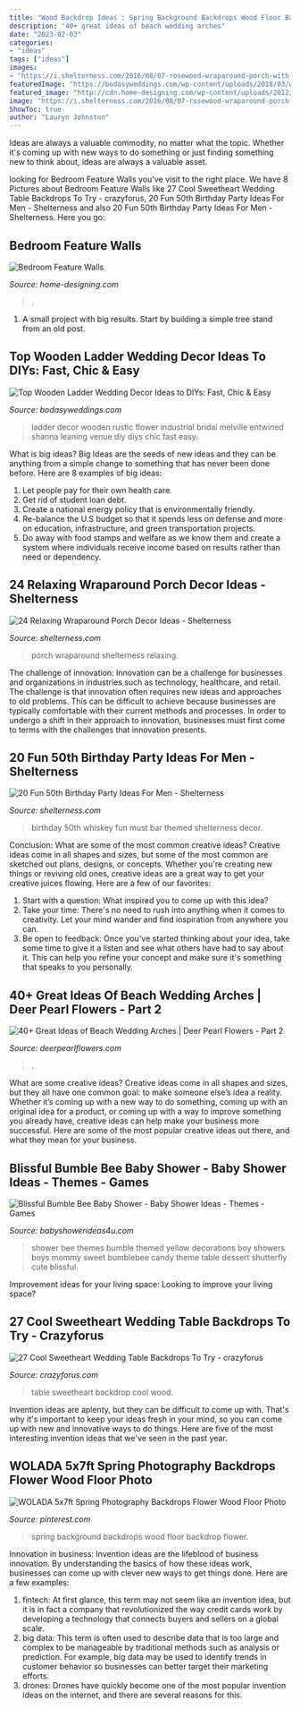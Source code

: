 ```yaml
---
title: "Wood Backdrop Ideas : Spring Background Backdrops Wood Floor Backdrop Flower"
description: "40+ great ideas of beach wedding arches"
date: "2023-02-03"
categories:
- "ideas"
tags: ["ideas"]
images:
- "https://i.shelterness.com/2016/08/07-rosewood-wraparound-porch-with-chairs-and-a-large-planter.jpg"
featuredImage: "https://bodasyweddings.com/wp-content/uploads/2018/03/wooden-ladder-wedding-decor.jpg"
featured_image: "http://cdn.home-designing.com/wp-content/uploads/2012/03/teal-white-tv-entertainment-unit.jpeg"
image: "https://i.shelterness.com/2016/08/07-rosewood-wraparound-porch-with-chairs-and-a-large-planter.jpg"
ShowToc: true
author: "Lauryn Johnston"
---
```



Ideas are always a valuable commodity, no matter what the topic. Whether it's coming up with new ways to do something or just finding something new to think about, ideas are always a valuable asset.

	

		
looking for Bedroom Feature Walls you've visit to the right place. We have 8 Pictures about Bedroom Feature Walls like 27 Cool Sweetheart Wedding Table Backdrops To Try - crazyforus, 20 Fun 50th Birthday Party Ideas For Men - Shelterness and also 20 Fun 50th Birthday Party Ideas For Men - Shelterness. Here you go:
		
    
## Bedroom Feature Walls

<img loading=lazy src="http://cdn.home-designing.com/wp-content/uploads/2012/03/teal-white-tv-entertainment-unit.jpeg" onerror="this.onerror=null;this.src='https://tse2.mm.bing.net/th?id=OIP.lSA6SCGjBLt__X3axaAJlQHaEm&amp;pid=15.1';" alt="Bedroom Feature Walls">

_Source: home-designing.com_

>. 

	

1. A small project with big results. Start by building a simple tree stand from an old post.

    
## Top Wooden Ladder Wedding Decor Ideas To DIYs: Fast, Chic &amp; Easy

<img loading=lazy src="https://bodasyweddings.com/wp-content/uploads/2018/03/wooden-ladder-wedding-decor.jpg" onerror="this.onerror=null;this.src='https://tse3.mm.bing.net/th?id=OIP.PHxZCViTcrlU00DrrhV67QHaLF&amp;pid=15.1';" alt="Top Wooden Ladder Wedding Decor Ideas to DIYs: Fast, Chic &amp; Easy">

_Source: bodasyweddings.com_

>ladder decor wooden rustic flower industrial bridal melville entwined shanna leaning venue diy diys chic fast easy. 

	

What is big ideas?
Big Ideas are the seeds of new ideas and they can be anything from a simple change to something that has never been done before. Here are 8 examples of big ideas: 
1. Let people pay for their own health care. 
2. Get rid of student loan debt. 
3. Create a national energy policy that is environmentally friendly. 
4. Re-balance the U.S budget so that it spends less on defense and more on education, infrastructure, and green transportation projects. 
5. Do away with food stamps and welfare as we know them and create a system where individuals receive income based on results rather than need or dependency. 

    
## 24 Relaxing Wraparound Porch Decor Ideas - Shelterness

<img loading=lazy src="https://i.shelterness.com/2016/08/07-rosewood-wraparound-porch-with-chairs-and-a-large-planter.jpg" onerror="this.onerror=null;this.src='https://tse4.mm.bing.net/th?id=OIP._mR0OUx5VZ2cv4qIGeTNnAHaLH&amp;pid=15.1';" alt="24 Relaxing Wraparound Porch Decor Ideas - Shelterness">

_Source: shelterness.com_

>porch wraparound shelterness relaxing. 

	

The challenge of innovation:
Innovation can be a challenge for businesses and organizations in industries such as technology, healthcare, and retail. The challenge is that innovation often requires new ideas and approaches to old problems. This can be difficult to achieve because businesses are typically comfortable with their current methods and processes. In order to undergo a shift in their approach to innovation, businesses must first come to terms with the challenges that innovation presents.

    
## 20 Fun 50th Birthday Party Ideas For Men - Shelterness

<img loading=lazy src="https://i.shelterness.com/2017/02/03-a-whiskey-bar-is-a-must-for-a-50th-birthday-party.jpg" onerror="this.onerror=null;this.src='https://tse3.mm.bing.net/th?id=OIP.oNnxS6Nyi-xxexcygos_KQHaHV&amp;pid=15.1';" alt="20 Fun 50th Birthday Party Ideas For Men - Shelterness">

_Source: shelterness.com_

>birthday 50th whiskey fun must bar themed shelterness decor. 

	

Conclusion: What are some of the most common creative ideas?
Creative ideas come in all shapes and sizes, but some of the most common are sketched out plans, designs, or concepts. Whether you're creating new things or reviving old ones, creative ideas are a great way to get your creative juices flowing. Here are a few of our favorites:
1. Start with a question: What inspired you to come up with this idea?
2. Take your time: There's no need to rush into anything when it comes to creativity. Let your mind wander and find inspiration from anywhere you can.
3. Be open to feedback: Once you've started thinking about your idea, take some time to give it a listen and see what others have had to say about it. This can help you refine your concept and make sure it's something that speaks to you personally.

    
## 40+ Great Ideas Of Beach Wedding Arches | Deer Pearl Flowers - Part 2

<img loading=lazy src="https://www.deerpearlflowers.com/wp-content/uploads/2015/07/Hawaii-beach-wedding-arch.jpg" onerror="this.onerror=null;this.src='https://tse2.mm.bing.net/th?id=OIP.dCbBdPVpBnI_JNzV1yxprwHaLe&amp;pid=15.1';" alt="40+ Great Ideas of Beach Wedding Arches | Deer Pearl Flowers - Part 2">

_Source: deerpearlflowers.com_

>. 

	

What are some creative ideas?
Creative ideas come in all shapes and sizes, but they all have one common goal: to make someone else’s idea a reality. Whether it’s coming up with a new way to do something, coming up with an original idea for a product, or coming up with a way to improve something you already have, creative ideas can help make your business more successful. Here are some of the most popular creative ideas out there, and what they mean for your business.

    
## Blissful Bumble Bee Baby Shower - Baby Shower Ideas - Themes - Games

<img loading=lazy src="http://www.babyshowerideas4u.com/wp-content/uploads/2016/08/Blissful-Bumble-Bee-Baby-Shower-Candies.jpg" onerror="this.onerror=null;this.src='https://tse3.mm.bing.net/th?id=OIP.A083jwlksHkHlxiditVlUwHaLH&amp;pid=15.1';" alt="Blissful Bumble Bee Baby Shower - Baby Shower Ideas - Themes - Games">

_Source: babyshowerideas4u.com_

>shower bee themes bumble themed yellow decorations boy showers boys mommy sweet bumblebee candy theme table dessert shutterfly cute blissful. 

	

Improvement ideas for your living space:
Looking to improve your living space?

    
## 27 Cool Sweetheart Wedding Table Backdrops To Try - Crazyforus

<img loading=lazy src="https://i.weddingomania.com/2018/01/14-a-cool-reclaimed-wood-backdrop-with-lots-of-lights-hanging-from-above.jpg" onerror="this.onerror=null;this.src='https://tse4.mm.bing.net/th?id=OIP.ffPCP89xGNr7VI8hfKFc4gHaLH&amp;pid=15.1';" alt="27 Cool Sweetheart Wedding Table Backdrops To Try - crazyforus">

_Source: crazyforus.com_

>table sweetheart backdrop cool wood. 

	

Invention ideas are aplenty, but they can be difficult to come up with. That's why it's important to keep your ideas fresh in your mind, so you can come up with new and innovative ways to do things. Here are five of the most interesting invention ideas that we've seen in the past year.

    
## WOLADA 5x7ft Spring Photography Backdrops Flower Wood Floor Photo

<img loading=lazy src="https://i.pinimg.com/736x/47/bb/17/47bb1707d5ca5b936eb281fad23aa78b.jpg" onerror="this.onerror=null;this.src='https://tse3.mm.bing.net/th?id=OIP.6VIsAt3ofLo1m3C3GdDrkQHaKX&amp;pid=15.1';" alt="WOLADA 5x7ft Spring Photography Backdrops Flower Wood Floor Photo">

_Source: pinterest.com_

>spring background backdrops wood floor backdrop flower. 

	

Innovation in business:
Invention ideas are the lifeblood of business innovation. By understanding the basics of how these ideas work, businesses can come up with clever new ways to get things done. Here are a few examples: 
1. fintech: At first glance, this term may not seem like an invention idea, but it is in fact a company that revolutionized the way credit cards work by developing a technology that connects buyers and sellers on a global scale.
2. big data: This term is often used to describe data that is too large and complex to be manageable by traditional methods such as analysis or prediction. For example, big data may be used to identify trends in customer behavior so businesses can better target their marketing efforts. 
3. drones: Drones have quickly become one of the most popular invention ideas on the internet, and there are several reasons for this.

